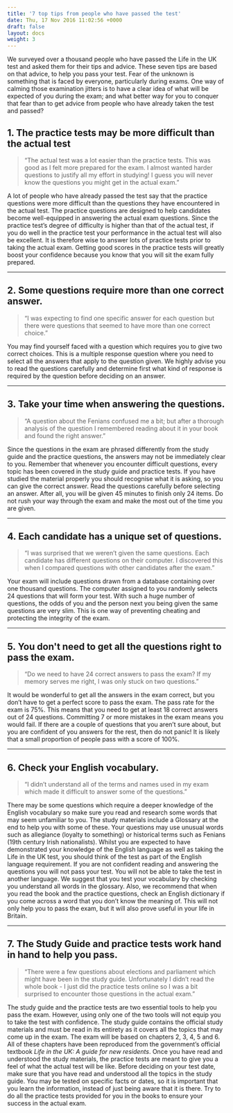 ```yaml
---
title: '7 top tips from people who have passed the test'
date: Thu, 17 Nov 2016 11:02:56 +0000
draft: false
layout: docs
weight: 3
---
```


We surveyed over a thousand people who have passed the Life in the UK test and asked them for their tips and advice. These seven tips are based on that advice, to help you pass your test. Fear of the unknown is something that is faced by everyone, particularly during exams. One way of calming those examination jitters is to have a clear idea of what will be expected of you during the exam; and what better way for you to conquer that fear than to get advice from people who have already taken the test and passed?

1\. The practice tests may be more difficult than the actual test
-----------------------------------------------------------------

> “The actual test was a lot easier than the practice tests. This was good as I felt more prepared for the exam. I almost wanted harder questions to justify all my effort in studying! I guess you will never know the questions you might get in the actual exam.”

A lot of people who have already passed the test say that the practice questions were more difficult than the questions they have encountered in the actual test. The practice questions are designed to help candidates become well-equipped in answering the actual exam questions. Since the practice test’s degree of difficulty is higher than that of the actual test, if you do well in the practice test your performance in the actual test will also be excellent. It is therefore wise to answer lots of practice tests prior to taking the actual exam. Getting good scores in the practice tests will greatly boost your confidence because you know that you will sit the exam fully prepared.

* * *

2. Some questions require more than one correct answer.
-------------------------------------------------------

> “I was expecting to find one specific answer for each question but there were questions that seemed to have more than one correct choice.”

You may find yourself faced with a question which requires you to give two correct choices. This is a multiple response question where you need to select all the answers that apply to the question given. We highly advise you to read the questions carefully and determine first what kind of response is required by the question before deciding on an answer.

* * *

3. Take your time when answering the questions.
-----------------------------------------------

> “A question about the Fenians confused me a bit; but after a thorough analysis of the question I remembered reading about it in your book and found the right answer.”

Since the questions in the exam are phrased differently from the study guide and the practice questions, the answers may not be immediately clear to you. Remember that whenever you encounter difficult questions, every topic has been covered in the study guide and practice tests. If you have studied the material properly you should recognise what it is asking, so you can give the correct answer. Read the questions carefully before selecting an answer. After all, you will be given 45 minutes to finish only 24 items. Do not rush your way through the exam and make the most out of the time you are given.

* * *

4. Each candidate has a unique set of questions.
------------------------------------------------

> “I was surprised that we weren’t given the same questions. Each candidate has different questions on their computer. I discovered this when I compared questions with other candidates after the exam.”

Your exam will include questions drawn from a database containing over one thousand questions. The computer assigned to you randomly selects 24 questions that will form your test. With such a huge number of questions, the odds of you and the person next you being given the same questions are very slim. This is one way of preventing cheating and protecting the integrity of the exam.

* * *

5. You don't need to get all the questions right to pass the exam.
------------------------------------------------------------------

> “Do we need to have 24 correct answers to pass the exam? If my memory serves me right, I was only stuck on two questions.”

It would be wonderful to get all the answers in the exam correct, but you don’t have to get a perfect score to pass the exam. The pass rate for the exam is 75%. This means that you need to get at least 18 correct answers out of 24 questions. Committing 7 or more mistakes in the exam means you would fail. If there are a couple of questions that you aren’t sure about, but you are confident of you answers for the rest, then do not panic! It is likely that a small proportion of people pass with a score of 100%.

* * *

6. Check your English vocabulary.
---------------------------------

> “I didn’t understand all of the terms and names used in my exam which made it difficult to answer some of the questions.”

There may be some questions which require a deeper knowledge of the English vocabulary so make sure you read and research some words that may seem unfamiliar to you. The study materials include a Glossary at the end to help you with some of these. Your questions may use unusual words such as allegiance (loyalty to something) or historical terms such as Fenians (19th century Irish nationalists). Whilst you are expected to have demonstrated your knowledge of the English language as well as taking the Life in the UK test, you should think of the test as part of the English language requirement. If you are not confident reading and answering the questions you will not pass your test. You will not be able to take the test in another language. We suggest that you test your vocabulary by checking you understand all words in the glossary. Also, we recommend that when you read the book and the practice questions, check an English dictionary if you come across a word that you don’t know the meaning of. This will not only help you to pass the exam, but it will also prove useful in your life in Britain.

* * *

7. The Study Guide and practice tests work hand in hand to help you pass.
-------------------------------------------------------------------------

> “There were a few questions about elections and parliament which might have been in the study guide. Unfortunately I didn’t read the whole book - I just did the practice tests online so I was a bit surprised to encounter those questions in the actual exam.”

The study guide and the practice tests are two essential tools to help you pass the exam. However, using only one of the two tools will not equip you to take the test with confidence. The study guide contains the official study materials and must be read in its entirety as it covers all the topics that may come up in the exam. The exam will be based on chapters 2, 3, 4, 5 and 6. All of these chapters have been reproduced from the government’s official textbook _Life in the UK: A guide for new residents_. Once you have read and understood the study materials, the practice tests are meant to give you a feel of what the actual test will be like. Before deciding on your test date, make sure that you have read and understood all the topics in the study guide. You may be tested on specific facts or dates, so it is important that you learn the information, instead of just being aware that it is there. Try to do all the practice tests provided for you in the books to ensure your success in the actual exam.